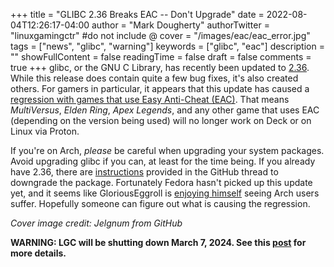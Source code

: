 +++
title = "GLIBC 2.36 Breaks EAC -- Don't Upgrade"
date = 2022-08-04T12:26:17-04:00
author = "Mark Dougherty"
authorTwitter = "linuxgamingctr" #do not include @
cover = "/images/eac/eac_error.jpg"
tags = ["news", "glibc", "warning"]
keywords = ["glibc", "eac"]
description = ""
showFullContent = false
readingTime = false
draft = false
comments = true
+++
glibc, or the GNU C Library, has recently been updated to [2.36](https://www.phoronix.com/news/GNU-C-Library-Glibc-2.36). While this release does contain quite a few bug fixes, it's also created others. For gamers in particular, it appears that this update has caused a [regression with games that use Easy Anti-Cheat (EAC)](https://github.com/ValveSoftware/Proton/issues/6051). That means *MultiVersus*, *Elden Ring*, *Apex Legends*, and any other game that uses EAC (depending on the version being used) will no longer work on Deck or on Linux via Proton.

If you're on Arch, *please* be careful when upgrading your system packages. Avoid upgrading glibc if you can, at least for the time being. If you already have 2.36, there are [instructions](https://github.com/ValveSoftware/Proton/issues/6051#issuecomment-1204543127) provided in the GitHub thread to downgrade the package. Fortunately Fedora hasn't picked up this update yet, and it seems like GloriousEggroll is [enjoying himself](https://twitter.com/GloriousEggroll/status/1555003985299374082) seeing Arch users suffer. Hopefully someone can figure out what is causing the regression.

*Cover image credit: Jelgnum from GitHub*

**WARNING: LGC will be shutting down March 7, 2024. See this [post](https://linuxgamingcentral.com/posts/the-end-of-lgc/) for more details.**
